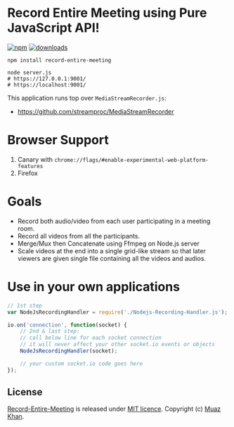 # Record Entire Meeting using Pure JavaScript API!

[![npm](https://img.shields.io/npm/v/record-entire-meeting.svg)](https://npmjs.org/package/record-entire-meeting) [![downloads](https://img.shields.io/npm/dm/record-entire-meeting.svg)](https://npmjs.org/package/record-entire-meeting)

```
npm install record-entire-meeting

node server.js
# https://127.0.0.1:9001/
# https://localhost:9001/
```

This application runs top over `MediaStreamRecorder.js`:

* https://github.com/streamproc/MediaStreamRecorder

# Browser Support

1. Canary with `chrome://flags/#enable-experimental-web-platform-features`
2. Firefox

# Goals

* Record both audio/video from each user participating in a meeting room.
* Record all videos from all the participants.
* Merge/Mux then Concatenate using Ffmpeg on Node.js server
* Scale videos at the end into a single grid-like stream so that later viewers are given single file containing all the videos and audios.

# Use in your own applications

```javascript
// 1st step
var NodeJsRecordingHandler = require('./Nodejs-Recording-Handler.js');

io.on('connection', function(socket) {
    // 2nd & last step:
    // call below line for each socket connection
    // it will never affect your other socket.io events or objects
    NodeJsRecordingHandler(socket);

    // your custom socket.io code goes here
});
```


## License

[Record-Entire-Meeting](https://github.com/streamproc/Record-Entire-Meeting) is released under [MIT licence](https://www.webrtc-experiment.com/licence/). Copyright (c) [Muaz Khan](http://www.MuazKhan.com/).
